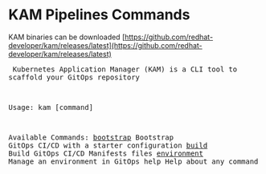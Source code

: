 # KAM Pipelines Commands

KAM binaries can be downloaded [https://github.com/redhat-developer/kam/releases/latest](https://github.com/redhat-developer/kam/releases/latest)

<medium><pre>
Kubernetes Application Manager (KAM) is a CLI tool to scaffold your GitOps repository

Usage:
  kam [command]

Available Commands:
  [bootstrap](bootstrap)   Bootstrap GitOps CI/CD with a starter configuration
  [build](build)       Build GitOps CI/CD Manifests files
  [environment](environment) Manage an environment in GitOps
  help        Help about any command
  [service](service)     Manage services in an environment
  [version](version)     Print the version information
  [webhook](webhook)     Manage Git repository webhooks
</pre></medium>


